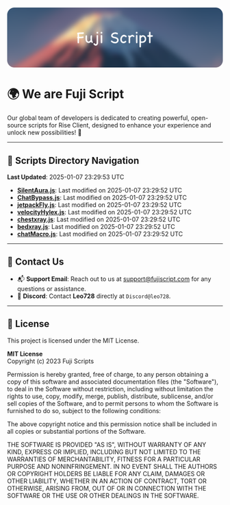 ![Banner](.github/b.webp)

# 🌍 **We are Fuji Script**

Our global team of developers is dedicated to creating powerful, open-source scripts for Rise Client, designed to enhance your experience and unlock new possibilities! 🌟

---
<!-- SCRIPTS_NAVIGATION_START -->
## 📂 **Scripts Directory Navigation**

**Last Updated**: 2025-01-07 23:29:53 UTC

- **[SilentAura.js](scripts/SilentAura.js)**: Last modified on 2025-01-07 23:29:52 UTC
- **[ChatBypass.js](scripts/ChatBypass.js)**: Last modified on 2025-01-07 23:29:52 UTC
- **[jetpackFly.js](scripts/jetpackFly.js)**: Last modified on 2025-01-07 23:29:52 UTC
- **[velocityHylex.js](scripts/velocityHylex.js)**: Last modified on 2025-01-07 23:29:52 UTC
- **[chestxray.js](scripts/chestxray.js)**: Last modified on 2025-01-07 23:29:52 UTC
- **[bedxray.js](scripts/bedxray.js)**: Last modified on 2025-01-07 23:29:52 UTC
- **[chatMacro.js](scripts/chatMacro.js)**: Last modified on 2025-01-07 23:29:52 UTC

<!-- SCRIPTS_NAVIGATION_END -->

---

## 💬 **Contact Us**  
- 📬 **Support Email**: Reach out to us at [support@fujiscript.com](mailto:support@fujiscript.com) for any questions or assistance.  
- 💬 **Discord**: Contact **Leo728** directly at `Discord@leo728`.

---

## 📜 **License**

This project is licensed under the MIT License.  

**MIT License**  
Copyright (c) 2023 Fuji Scripts  

Permission is hereby granted, free of charge, to any person obtaining a copy of this software and associated documentation files (the "Software"), to deal in the Software without restriction, including without limitation the rights to use, copy, modify, merge, publish, distribute, sublicense, and/or sell copies of the Software, and to permit persons to whom the Software is furnished to do so, subject to the following conditions:  

The above copyright notice and this permission notice shall be included in all copies or substantial portions of the Software.  

THE SOFTWARE IS PROVIDED "AS IS", WITHOUT WARRANTY OF ANY KIND, EXPRESS OR IMPLIED, INCLUDING BUT NOT LIMITED TO THE WARRANTIES OF MERCHANTABILITY, FITNESS FOR A PARTICULAR PURPOSE AND NONINFRINGEMENT. IN NO EVENT SHALL THE AUTHORS OR COPYRIGHT HOLDERS BE LIABLE FOR ANY CLAIM, DAMAGES OR OTHER LIABILITY, WHETHER IN AN ACTION OF CONTRACT, TORT OR OTHERWISE, ARISING FROM, OUT OF OR IN CONNECTION WITH THE SOFTWARE OR THE USE OR OTHER DEALINGS IN THE SOFTWARE.  

